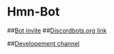 # Hmn-Bot

##[Bot invite](https://discordapp.com/oauth2/authorize?client_id=455819835486502933&permissions=8&scope=bot)
##[Discordbots.org link](https://discordbots.org/bot/455819835486502933)

##[Developement channel](https://discord.gg/4SycRsw)

